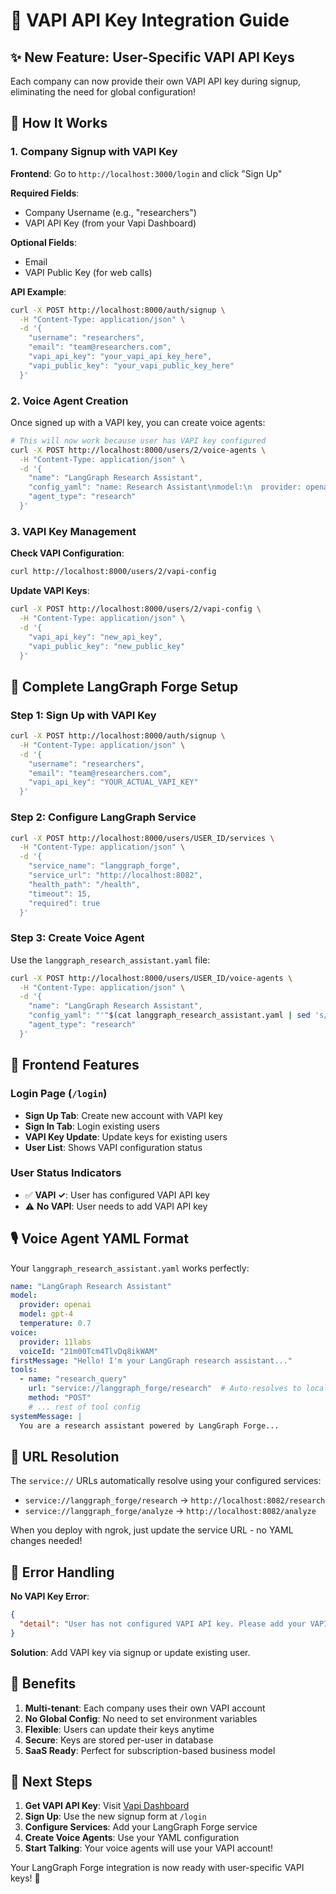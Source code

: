 # 🎯 VAPI API Key Integration Guide

## ✨ **New Feature: User-Specific VAPI API Keys**

Each company can now provide their own VAPI API key during signup, eliminating the need for global configuration!

## 🚀 **How It Works**

### **1. Company Signup with VAPI Key**

**Frontend**: Go to `http://localhost:3000/login` and click "Sign Up"

**Required Fields**:
- Company Username (e.g., "researchers")
- VAPI API Key (from your Vapi Dashboard)

**Optional Fields**:
- Email
- VAPI Public Key (for web calls)

**API Example**:
```bash
curl -X POST http://localhost:8000/auth/signup \
  -H "Content-Type: application/json" \
  -d '{
    "username": "researchers",
    "email": "team@researchers.com",
    "vapi_api_key": "your_vapi_api_key_here",
    "vapi_public_key": "your_vapi_public_key_here"
  }'
```

### **2. Voice Agent Creation**

Once signed up with a VAPI key, you can create voice agents:

```bash
# This will now work because user has VAPI key configured
curl -X POST http://localhost:8000/users/2/voice-agents \
  -H "Content-Type: application/json" \
  -d '{
    "name": "LangGraph Research Assistant",
    "config_yaml": "name: Research Assistant\nmodel:\n  provider: openai\n  model: gpt-4\nvoice:\n  provider: 11labs\n  voiceId: 21m00Tcm4TlvDq8ikWAM\nfirstMessage: Hello! I am your research assistant.\ntools:\n  - name: research_query\n    description: Execute research using LangGraph Forge\n    url: service://langgraph_forge/research\n    method: POST\n    body:\n      query: \"{{query}}\"\n    parameters:\n      - name: query\n        type: string\n        required: true\nsystemMessage: You are a helpful research assistant.",
    "agent_type": "research"
  }'
```

### **3. VAPI Key Management**

**Check VAPI Configuration**:
```bash
curl http://localhost:8000/users/2/vapi-config
```

**Update VAPI Keys**:
```bash
curl -X POST http://localhost:8000/users/2/vapi-config \
  -H "Content-Type: application/json" \
  -d '{
    "vapi_api_key": "new_api_key",
    "vapi_public_key": "new_public_key"
  }'
```

## 🎯 **Complete LangGraph Forge Setup**

### **Step 1: Sign Up with VAPI Key**
```bash
curl -X POST http://localhost:8000/auth/signup \
  -H "Content-Type: application/json" \
  -d '{
    "username": "researchers",
    "email": "team@researchers.com",
    "vapi_api_key": "YOUR_ACTUAL_VAPI_KEY"
  }'
```

### **Step 2: Configure LangGraph Service**
```bash
curl -X POST http://localhost:8000/users/USER_ID/services \
  -H "Content-Type: application/json" \
  -d '{
    "service_name": "langgraph_forge",
    "service_url": "http://localhost:8082",
    "health_path": "/health",
    "timeout": 15,
    "required": true
  }'
```

### **Step 3: Create Voice Agent**
Use the `langgraph_research_assistant.yaml` file:

```bash
curl -X POST http://localhost:8000/users/USER_ID/voice-agents \
  -H "Content-Type: application/json" \
  -d '{
    "name": "LangGraph Research Assistant",
    "config_yaml": "'"$(cat langgraph_research_assistant.yaml | sed 's/"/\\"/g' | tr '\n' ' ')"'",
    "agent_type": "research"
  }'
```

## 🔧 **Frontend Features**

### **Login Page (`/login`)**
- **Sign Up Tab**: Create new account with VAPI key
- **Sign In Tab**: Login existing users
- **VAPI Key Update**: Update keys for existing users
- **User List**: Shows VAPI configuration status

### **User Status Indicators**
- ✅ **VAPI ✓**: User has configured VAPI API key
- ⚠️ **No VAPI**: User needs to add VAPI API key

## 🎙️ **Voice Agent YAML Format**

Your `langgraph_research_assistant.yaml` works perfectly:

```yaml
name: "LangGraph Research Assistant"
model:
  provider: openai
  model: gpt-4
  temperature: 0.7
voice:
  provider: 11labs
  voiceId: "21m00Tcm4TlvDq8ikWAM"
firstMessage: "Hello! I'm your LangGraph research assistant..."
tools:
  - name: "research_query"
    url: "service://langgraph_forge/research"  # Auto-resolves to localhost:8082
    method: "POST"
    # ... rest of tool config
systemMessage: |
  You are a research assistant powered by LangGraph Forge...
```

## 🔄 **URL Resolution**

The `service://` URLs automatically resolve using your configured services:

- `service://langgraph_forge/research` → `http://localhost:8082/research`
- `service://langgraph_forge/analyze` → `http://localhost:8082/analyze`

When you deploy with ngrok, just update the service URL - no YAML changes needed!

## 🚨 **Error Handling**

**No VAPI Key Error**:
```json
{
  "detail": "User has not configured VAPI API key. Please add your VAPI API key in settings."
}
```

**Solution**: Add VAPI key via signup or update existing user.

## 🎯 **Benefits**

1. **Multi-tenant**: Each company uses their own VAPI account
2. **No Global Config**: No need to set environment variables
3. **Flexible**: Users can update their keys anytime
4. **Secure**: Keys are stored per-user in database
5. **SaaS Ready**: Perfect for subscription-based business model

## 🚀 **Next Steps**

1. **Get VAPI API Key**: Visit [Vapi Dashboard](https://dashboard.vapi.ai)
2. **Sign Up**: Use the new signup form at `/login`
3. **Configure Services**: Add your LangGraph Forge service
4. **Create Voice Agents**: Use your YAML configuration
5. **Start Talking**: Your voice agents will use your VAPI account!

Your LangGraph Forge integration is now ready with user-specific VAPI keys! 🎉 